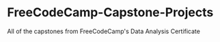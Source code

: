 # FreeCodeCamp-Capstone-Projects
All of the capstones from FreeCodeCamp's Data Analysis Certificate
